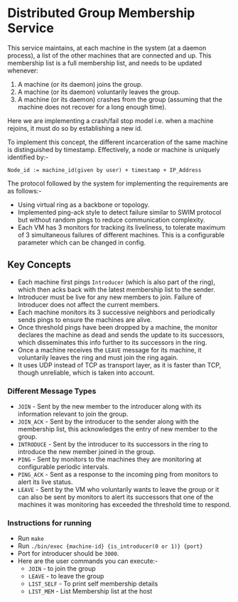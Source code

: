 # Distributed Group Membership Service

This service maintains, at each machine in the system (at a daemon process), a
list of the other machines that are connected and up. This membership list is a
full membership list, and needs to be updated whenever:

1. A machine (or its daemon) joins the group.
2. A machine (or its daemon) voluntarily leaves the group.
3. A machine (or its daemon) crashes from the group (assuming that the machine does not recover for a long enough time).

Here we are implementing a crash/fail stop model i.e. when a machine rejoins, it must do so by establishing a new id.

To implement this concept, the different incarceration of the same machine is distinguished by timestamp. Effectively, a node or machine is uniquely identified by:-

`Node_id := machine_id(given by user) + timestamp + IP_Address`

The protocol followed by the system for implementing the requirements are as follows:-

- Using virtual ring as a backbone or topology.
- Implemented ping-ack style to detect failure similar to SWIM protocol but without random pings to reduce communication complexity.
- Each VM has 3 monitors for tracking its liveliness, to tolerate maximum of 3 simultaneous failures of different machines. This is a configurable parameter which can be changed in config.

## Key Concepts

- Each machine first pings `Introducer` (which is also part of the ring), which then acks back with the latest membership list to the sender.
- Introducer must be live for any new members to join. Failure of Introducer does not affect the current members.
- Each machine monitors its 3 successive neighbors and periodically sends pings to ensure the machines are alive.
- Once threshold pings have been dropped by a machine, the monitor declares the machine as dead and sends the update to its successors, which disseminates this info further to its successors in the ring.
- Once a machine receives the `LEAVE` message for its machine, it voluntarily leaves the ring and must join the ring again.
- It uses UDP instead of TCP as transport layer, as it is faster than TCP, though unreliable, which is taken into account.

### Different Message Types

- `JOIN` - Sent by the new member to the introducer along with its information relevant to join the group.
- `JOIN_ACK` - Sent by the introducer to the sender along with the membership list, this acknowledges the entry of new member to the group.
- `INTRODUCE` - Sent by the introducer to its successors in the ring to introduce the new member joined in the group.
- `PING` - Sent by monitors to the machines they are monitoring at configurable periodic intervals.
- `PING_ACK` - Sent as a response to the incoming ping from monitors to alert its live status.
- `LEAVE` - Sent by the VM who voluntarily wants to leave the group or it can also be sent by monitors to alert its successors that one of the machines it was monitoring has exceeded the threshold time to respond.

### Instructions for running

- Run `make`
- Run `./bin/exec {machine-id} {is_introducer(0 or 1)} {port}`
- Port for introducer should be `3000`.
- Here are the user commands you can execute:-
  - `JOIN` - to join the group
  - `LEAVE` - to leave the group
  - `LIST_SELF` - To print self membership details
  - `LIST_MEM` - List Membership list at the host



